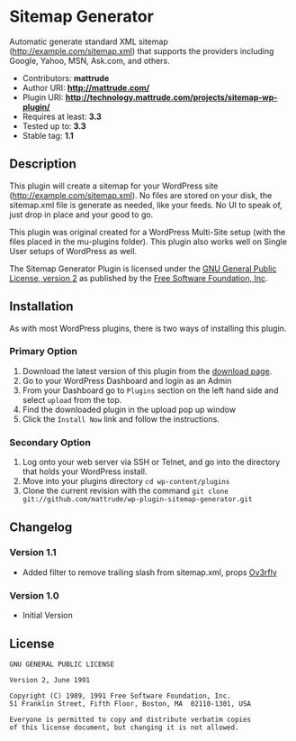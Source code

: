 # Sitemap Generator
Automatic generate standard XML sitemap (http://example.com/sitemap.xml) that supports the providers including Google, Yahoo, MSN, Ask.com, and others.

* Contributors: **mattrude**
* Author URI: **http://mattrude.com/**
* Plugin URI: **http://technology.mattrude.com/projects/sitemap-wp-plugin/**
* Requires at least: **3.3**
* Tested up to: **3.3**
* Stable tag: **1.1**

## Description
This plugin will create a sitemap for your WordPress site (http://example.com/sitemap.xml). No files are stored on your disk, the sitemap.xml file is generate as needed, like your feeds.  No UI to speak of, just drop in place and your good to go.

This plugin was original created for a WordPress Multi-Site setup (with the files placed in the mu-plugins folder).  This plugin also works well on Single User setups of WordPress as well.

The Sitemap Generator Plugin is licensed under the [GNU General Public License, version 2](http://www.gnu.org/licenses/old-licenses/gpl-2.0.html) as published by the [Free Software Foundation, Inc](http://www.gnu.org/).

## Installation
As with most WordPress plugins, there is two ways of installing this plugin.

### Primary Option

1. Download the latest version of this plugin from the [download page](https://github.com/mattrude/wp-plugin-sitemap-generator/downloads).
1. Go to your WordPress Dashboard and login as an Admin
1. From your Dashboard go to `Plugins` section on the left hand side and select `upload` from the top.
1. Find the downloaded plugin in the upload pop up window
1. Click the `Install Now` link and follow the instructions.

### Secondary Option

1. Log onto your web server via SSH or Telnet, and go into the directory that holds your WordPress install.
1. Move into your plugins directory `cd wp-content/plugins`
1. Clone the current revision with the command `git clone git://github.com/mattrude/wp-plugin-sitemap-generator.git`

## Changelog

### Version 1.1

* Added filter to remove trailing slash from sitemap.xml, props [Ov3rfly](http://technology.mattrude.com/2011/10/07/wordpress-sitemap-generator-plugin/#comment-569)

### Version 1.0
* Initial Version

## License

    GNU GENERAL PUBLIC LICENSE
    
    Version 2, June 1991
    
    Copyright (C) 1989, 1991 Free Software Foundation, Inc.  
    51 Franklin Street, Fifth Floor, Boston, MA  02110-1301, USA
    
    Everyone is permitted to copy and distribute verbatim copies
    of this license document, but changing it is not allowed.
